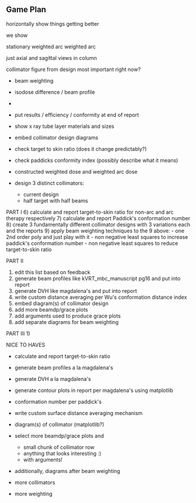 ## Game Plan

horizontally show things getting better

we show

stationary
weighted
arc
weighted arc

just axial and sagittal views in column




collimator figure from design
most important right now?
- beam weighting
- isodose difference / beam profile
- 

- put results / efficiency / conformity at end of report
- show x ray tube layer materials and sizes
- embed collimator design diagrams
- check target to skin ratio (does it change predictably?)
- check paddicks conformity index (possibly describe what it means)
- constructed weighted dose and weighted arc dose

- design 3 distinct collimators:
	- current design
	- half target with half beams


PART I
6) calculate and report target-to-skin ratio for non-arc and arc therapy respectively
7) calculate and report Paddick's conformation number
8) create 3 fundamentally different collimator designs with 3 variations each and the reports
9) apply beam weighting techniques to the 9 above:
	- one 2nd order poly and just play with it
	- non negative least squares to increase paddick's conformation number
	- non negative least squares to reduce target-to-skin ratio


PART II
1) edit this list based on feedback
2) generate beam profiles like kVRT_mbc_manuscript pg16 and put into report
3) generate DVH like magdalena's and put into report
4) write custom distance averaging per Wu's conformation distance index
5) embed diagram(s) of collimator design
6) add more beamdp/grace plots
7) add arguments used to produce grace plots
8) add separate diagrams for beam weighting

PART III
1) 

NICE TO HAVES

- calculate and report target-to-skin ratio
- generate beam profiles a la magdalena's
- generate DVH a la magdalena's
- generate contour plots in report per magdalena's using matplotlib
- conformation number per paddick's
- write custom surface distance averaging mechanism
- diagram(s) of collimator (matplotlib?)
- select more beamdp/grace plots and
	- small chunk of collimator row
	- anything that looks interesting :)
	- with arguments!
- additionally, diagrams after beam weighting

- more collimators
- more weighting
